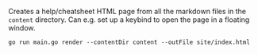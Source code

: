 Creates a help/cheatsheet HTML page from all the markdown files in the `content` directory.
Can e.g. set up a keybind to open the page in a floating window.

```
go run main.go render --contentDir content --outFile site/index.html
```
